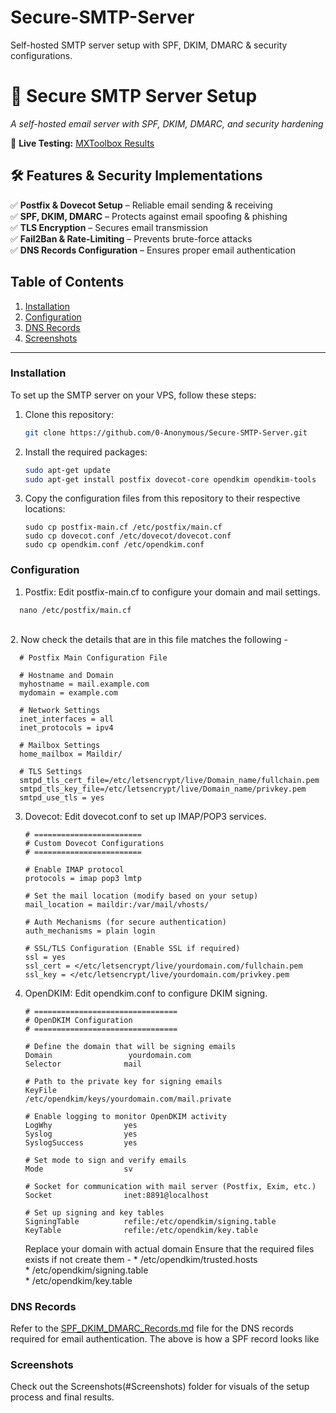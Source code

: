 # Secure-SMTP-Server
Self-hosted SMTP server setup with SPF, DKIM, DMARC &amp; security configurations.

# 📧 Secure SMTP Server Setup  
*A self-hosted email server with SPF, DKIM, DMARC, and security hardening*  

🚀 **Live Testing:** [MXToolbox Results](https://mxtoolbox.com/SuperTool.aspx) 

## 🛠️ Features & Security Implementations  
✅ **Postfix & Dovecot Setup** – Reliable email sending & receiving  
✅ **SPF, DKIM, DMARC** – Protects against email spoofing & phishing  
✅ **TLS Encryption** – Secures email transmission  
✅ **Fail2Ban & Rate-Limiting** – Prevents brute-force attacks  
✅ **DNS Records Configuration** – Ensures proper email authentication  


## Table of Contents
1. [Installation](#installation)
2. [Configuration](#configuration)
3. [DNS Records](#dns-records)
4. [Screenshots](#screenshots)

---

### **Installation**  
To set up the SMTP server on your VPS, follow these steps:

1. Clone this repository:
   ```bash
   git clone https://github.com/0-Anonymous/Secure-SMTP-Server.git
   ```
2. Install the required packages:
   ```bash
   sudo apt-get update
   sudo apt-get install postfix dovecot-core opendkim opendkim-tools
   ```
3. Copy the configuration files from this repository to their respective locations:
   ```
   sudo cp postfix-main.cf /etc/postfix/main.cf
   sudo cp dovecot.conf /etc/dovecot/dovecot.conf
   sudo cp opendkim.conf /etc/opendkim.conf
   ```
### **Configuration**
1.   Postfix: Edit postfix-main.cf to configure your domain and mail settings.
   ```
     nano /etc/postfix/main.cf
   ```
  <br>
2.   Now check the details that are in this file matches the following -

      # Postfix Main Configuration File
      
      # Hostname and Domain
      myhostname = mail.example.com
      mydomain = example.com
      
      # Network Settings
      inet_interfaces = all
      inet_protocols = ipv4
      
      # Mailbox Settings
      home_mailbox = Maildir/
      
      # TLS Settings
      smtpd_tls_cert_file=/etc/letsencrypt/live/Domain_name/fullchain.pem
      smtpd_tls_key_file=/etc/letsencrypt/live/Domain_name/privkey.pem
      smtpd_use_tls = yes 
   
3.   Dovecot: Edit dovecot.conf to set up IMAP/POP3 services.
      ```
      # ========================
      # Custom Dovecot Configurations
      # ========================
      
      # Enable IMAP protocol
      protocols = imap pop3 lmtp
      
      # Set the mail location (modify based on your setup)
      mail_location = maildir:/var/mail/vhosts/
      
      # Auth Mechanisms (for secure authentication)
      auth_mechanisms = plain login
      
      # SSL/TLS Configuration (Enable SSL if required)
      ssl = yes
      ssl_cert = </etc/letsencrypt/live/yourdomain.com/fullchain.pem
      ssl_key = </etc/letsencrypt/live/yourdomain.com/privkey.pem

      ```
4.  OpenDKIM: Edit opendkim.conf to configure DKIM signing.
      ```
      # ================================
      # OpenDKIM Configuration
      # ================================
      
      # Define the domain that will be signing emails
      Domain                 yourdomain.com
      Selector              mail
      
      # Path to the private key for signing emails
      KeyFile               /etc/opendkim/keys/yourdomain.com/mail.private
      
      # Enable logging to monitor OpenDKIM activity
      LogWhy                yes
      Syslog                yes
      SyslogSuccess         yes
      
      # Set mode to sign and verify emails
      Mode                  sv
      
      # Socket for communication with mail server (Postfix, Exim, etc.)
      Socket                inet:8891@localhost
      
      # Set up signing and key tables
      SigningTable          refile:/etc/opendkim/signing.table
      KeyTable              refile:/etc/opendkim/key.table

      ```
      Replace your domain with actual domain
      Ensure that the required files exists if not create them -
         * /etc/opendkim/trusted.hosts <br>
         * /etc/opendkim/signing.table <br>
         * /etc/opendkim/key.table <br>

### **DNS Records**
Refer to the [SPF_DKIM_DMARC_Records.md](./SPF_DKIM_DMARC_Records.md) file for the DNS records required for email authentication.
The above is how a SPF record looks like


### **Screenshots**
Check out the Screenshots(#Screenshots) folder for visuals of the setup process and final results.
